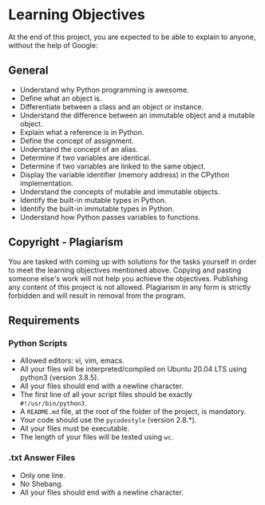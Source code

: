 # Learning Objectives

At the end of this project, you are expected to be able to explain to anyone, without the help of Google:

## General

- Understand why Python programming is awesome.
- Define what an object is.
- Differentiate between a class and an object or instance.
- Understand the difference between an immutable object and a mutable object.
- Explain what a reference is in Python.
- Define the concept of assignment.
- Understand the concept of an alias.
- Determine if two variables are identical.
- Determine if two variables are linked to the same object.
- Display the variable identifier (memory address) in the CPython implementation.
- Understand the concepts of mutable and immutable objects.
- Identify the built-in mutable types in Python.
- Identify the built-in immutable types in Python.
- Understand how Python passes variables to functions.

## Copyright - Plagiarism

You are tasked with coming up with solutions for the tasks yourself in order to meet the learning objectives mentioned above. Copying and pasting someone else's work will not help you achieve the objectives. Publishing any content of this project is not allowed. Plagiarism in any form is strictly forbidden and will result in removal from the program.

## Requirements

### Python Scripts

- Allowed editors: vi, vim, emacs.
- All your files will be interpreted/compiled on Ubuntu 20.04 LTS using python3 (version 3.8.5).
- All your files should end with a newline character.
- The first line of all your script files should be exactly `#!/usr/bin/python3`.
- A `README.md` file, at the root of the folder of the project, is mandatory.
- Your code should use the `pycodestyle` (version 2.8.\*).
- All your files must be executable.
- The length of your files will be tested using `wc`.

### .txt Answer Files

- Only one line.
- No Shebang.
- All your files should end with a newline character.
